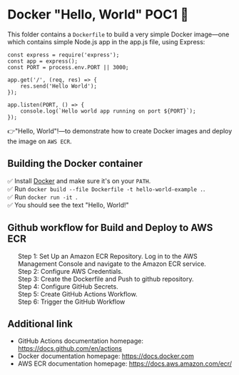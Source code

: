 # <span class="greenbox">Docker "Hello, World" POC1 🙂</span>

This folder contains a `Dockerfile` to build a very simple Docker image—one which contains simple Node.js app in the app.js file, using Express:

```
const express = require('express');
const app = express();
const PORT = process.env.PORT || 3000;
 
app.get('/', (req, res) => {
    res.send('Hello World');
});
 
app.listen(PORT, () => {
    console.log(`Hello world app running on port ${PORT}`);
});
```

 👉"Hello, World"!—to demonstrate how to create Docker images and deploy the image on `AWS ECR`. 


## <span class="heading">Building the Docker container</span>

✅ Install [Docker](https://www.docker.com/) and make sure it's on your `PATH`.</br>
✅ Run `docker build --file Dockerfile -t hello-world-example .`.</br>
✅ Run `docker run -it `.</br>
✅ You should see the text "Hello, World!"</br>



## <span class="heading">Github workflow for Build and Deploy to AWS ECR</span>

<div><ul style="list-style: none;">
<li><span class="greenbox">Step 1</span>: Set Up an Amazon ECR Repository. Log in to the AWS Management Console and navigate to the Amazon ECR service.</br></li>
<li><span class="greenbox">Step 2</span>: Configure AWS Credentials.</br></li>
<li><span class="greenbox">Step 3</span>: Create the Dockerfile and Push to github repository.</br></li>
<li><span class="greenbox">Step 4</span>: Configure GitHub Secrets. </br></li>
<li><span class="greenbox">Step 5</span>: Create GitHub Actions Workflow. </br></li>
<li><span class="greenbox">Step 6</span>: Trigger the GitHub Workflow</br></li></ul></div>

## <span class="heading">Additional link</span>

* GitHub Actions documentation homepage: https://docs.github.com/en/actions 
* Docker documentation homepage: https://docs.docker.com 
* AWS ECR documentation homepage: https://docs.aws.amazon.com/ecr/

 